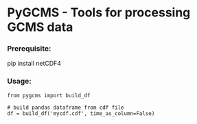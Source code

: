 # PyGCMS - Tools for processing GCMS data

### Prerequisite:
pip install netCDF4

### Usage:

```
from pygcms import build_df

# build pandas dataframe from cdf file
df = build_df('mycdf.cdf', time_as_column=False)

```
